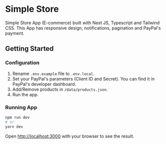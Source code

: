 # Simple Store

Simple Store App (E-commerce) built with Next JS, Typescript and Tailwind CSS.
This App has responsive design, notifications, pagination and PayPal's payment.

## Getting Started

### Configuration

1. Rename `.env.example` file to `.env.local`.
2. Set your PayPal's parameters (Client ID and Secret). You can find it in PayPal's developer dashboard.
3. Add/Remove products in `/data/products.json`.
4. Run the app.

### Running App

```bash
npm run dev
# or
yarn dev
```

Open [http://localhost:3000](http://localhost:3000) with your browser to see the result.